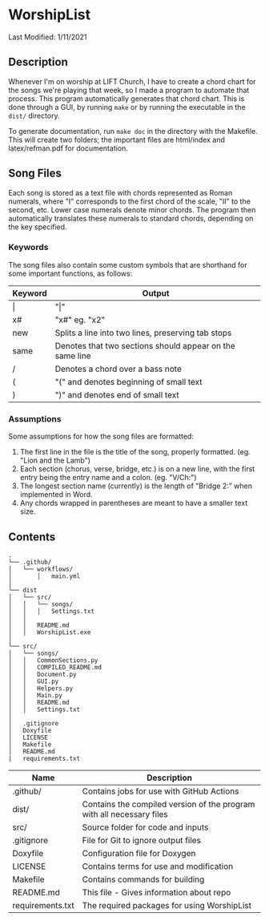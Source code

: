 # WorshipList
Last Modified: 1/11/2021

## Description

Whenever I'm on worship at LIFT Church, I have to create a chord chart for the songs we're playing that week, so I made a program to automate that process. This program 
automatically generates that chord chart. This is done through a GUI, by running `make` or by running the executable in the `dist/` directory.

To generate documentation, run `make doc` in the directory with the Makefile. This will create two folders; the important files are html/index 
and latex/refman.pdf for documentation.

## Song Files

Each song is stored as a text file with chords represented as Roman numerals, where "I" corresponds to the first chord of the scale, "II" to the 
second, etc. Lower case numerals denote minor chords. The program then automatically translates these numerals to standard chords, depending on 
the key specified. 

### Keywords

The song files also contain some custom symbols that are shorthand for some important functions, as follows:

| Keyword | Output |
|---|---|
|\||"\|"|
|x#|"x#" eg. "x2"|
|new|Splits a line into two lines, preserving tab stops|
|same|Denotes that two sections should appear on the same line|
|/|Denotes a chord over a bass note|
|(|"(" and denotes beginning of small text|
|)|")" and denotes end of small text|

### Assumptions

Some assumptions for how the song files are formatted:
1) The first line in the file is the title of the song, properly formatted. (eg. "Lion and the Lamb")
2) Each section (chorus, verse, bridge, etc.) is on a new line, with the first entry being the entry name and a colon. (eg. "V/Ch:")
3) The longest section name (currently) is the length of "Bridge 2:" when implemented in Word.
4) Any chords wrapped in parentheses are meant to have a smaller text size.

## Contents

```
.
└── .github/
│   └── workflows/
│       │   main.yml
│
└── dist
│   └── src/
│   │   └── songs/
│   │   │   Settings.txt
│   │
│   │   README.md
│   │   WorshipList.exe
│
└── src/
│   └── songs/
│   │   CommonSections.py
│   │   COMPILED_README.md
│   │   Document.py
│   │   GUI.py
│   │   Helpers.py
│   │   Main.py
│   │   README.md
│   │   Settings.txt
│
│   .gitignore
│   Doxyfile
│   LICENSE
│   Makefile
│   README.md
|   requirements.txt
```

| Name | Description |
|---|---|
|.github/|Contains jobs for use with GitHub Actions|
|dist/|Contains the compiled version of the program with all necessary files|
|src/|Source folder for code and inputs|
|.gitignore|File for Git to ignore output files|
|Doxyfile|Configuration file for Doxygen|
|LICENSE|Contains terms for use and modification|
|Makefile|Contains commands for building|
|README.md|This file - Gives information about repo|
|requirements.txt|The required packages for using WorshipList|
